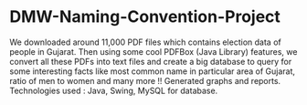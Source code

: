 # DMW-Naming-Convention-Project

We downloaded around 11,000 PDF files which contains election data of people in Gujarat. Then using some cool PDFBox (Java Library) features, we convert all these PDFs into text files and create a big database to query for some interesting facts like most common name in particular area of Gujarat, ratio of men to women and many more !! Generated graphs and reports. Technologies used : Java, Swing, MySQL for database.
